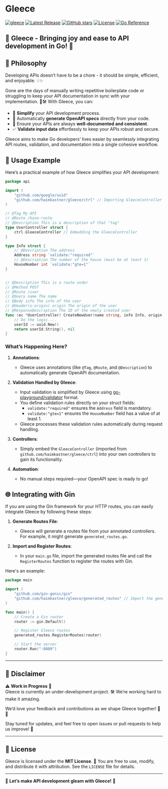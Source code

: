 # Gleece  


[![gleece](https://github.com/haimkastner/gleece/actions/workflows/build.yml/badge.svg?branch=main)](https://github.com/haimkastner/gleece/actions/workflows/build.yml)
 [![Latest Release](https://img.shields.io/github/v/release/haimkastner/gleece)](https://github.com/haimkastner/gleece/releases)
[![GitHub stars](https://img.shields.io/github/stars/haimkastner/gleece.svg?style=social&label=Stars)](https://github.com/haimkastner/gleece/stargazers) 
[![License](https://img.shields.io/github/license/haimkastner/gleece.svg?style=social)](https://github.com/haimkastner/gleece/blob/master/LICENSE)
[![Go Reference](https://pkg.go.dev/badge/github.com/haimkastner/gleece.svg)](https://pkg.go.dev/github.com/haimkastner/gleece)

🎉 **Gleece** - Bringing joy and ease to API development in Go! 🚀  
---

## 🌟 Philosophy  
Developing APIs doesn’t have to be a chore - it should be simple, efficient, and enjoyable. 💡✨  

Gone are the days of manually writing repetitive boilerplate code or struggling to keep your API documentation in sync with your implementation. 🚫🛠️ With Gleece, you can:  
- 🔧 **Simplify** your API development process.  
- 📜 Automatically **generate OpenAPI specs** directly from your code.  
- 🎯 Ensure your APIs are always **well-documented and consistent**.  
- ✅ **Validate input data** effortlessly to keep your APIs robust and secure.  

Gleece aims to make Go developers’ lives easier by seamlessly integrating API routes, validation, and documentation into a single cohesive workflow.

## 🚀 Usage Example  

Here’s a practical example of how Gleece simplifies your API development:  


```go
package api

import (
	"github.com/google/uuid"
	"github.com/haimkastner/gleece/ctrl" // Importing GleeceController
)

// @Tag My API
// @Route /base-route
// @Description This is a description of that "tag"
type UserController struct {
	ctrl.GleeceController // Embedding the GleeceController
}

type Info struct {
	// @Description The address
	Address string `validate:"required"`
	// @Description The number of the house (must be at least 1)
	HouseNumber int `validate:"gte=1"`
}


// @Description This is a route under
// @Method POST
// @Route /user
// @Query name The name
// @Body info The info of the user
// @Header(x-origin) origin The origin of the user
// @ResponseDescription The ID of the newly created user
func (ec *UserController) CreateNewUser(name string, info Info, origin string) (string, error) {
	// Do the logic....
	userId := uuid.New()
	return userId.String(), nil
}
```
### What’s Happening Here?  
1. **Annotations**:  
   - Gleece uses annotations (like `@Tag`, `@Route`, and `@Description`) to automatically generate OpenAPI documentation.  

2. **Validation Handled by Gleece**:  
   - Input validation is simplified by Gleece using [go-playground/validator](https://github.com/go-playground/validator) format.  
   - You define validation rules directly on your struct fields:  
     - `validate:"required"` ensures the `Address` field is mandatory.  
     - `validate:"gte=1"` ensures the `HouseNumber` field has a value of at least 1.  
   - Gleece processes these validation rules automatically during request handling.  

3. **Controllers**:  
   - Simply embed the `GleeceController` (imported from `github.com/haimkastner/gleece/ctrl`) into your own controllers to gain its functionality.  

4. **Automation**:  
   - No manual steps required—your OpenAPI spec is ready to go!  

## 🌐 Integrating with Gin  

If you are using the Gin framework for your HTTP routes, you can easily integrate Gleece by following these steps:

1. **Generate Routes File**:  
   - Gleece will generate a routes file from your annotated controllers. For example, it might generate `generated_routes.go`.

2. **Import and Register Routes**:  
   - In your `main.go` file, import the generated routes file and call the `RegisterRoutes` function to register the routes with Gin.

Here's an example:

```go
package main

import (
    "github.com/gin-gonic/gin"
    "github.com/haimkastner/gleece/generated_routes" // Import the generated routes file
)

func main() {
    // Create a Gin router
    router := gin.Default()

    // Register Gleece routes
    generated_routes.RegisterRoutes(router)

    // Start the server
    router.Run(":8080")
}
```
---

## 🚧 Disclaimer  
⚠️ **Work in Progress** 🚨  
Gleece is currently an under-development project. 🛠️ We’re working hard to make it amazing.

We’d love your feedback and contributions as we shape Gleece together! 🤝✨  

Stay tuned for updates, and feel free to open issues or pull requests to help us improve! 🌟  

---

## 📜 License  
Gleece is licensed under the **MIT License**. 📄 You are free to use, modify, and distribute it with attribution. See the `LICENSE` file for details.  

---

🌟 **Let’s make API development gleam with Gleece!** 🌟  

